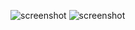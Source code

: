 ![screenshot](https://media.discordapp.net/attachments/339399767996235776/463773943644553226/unknown.png?width=981&height=552)
![screenshot](https://media.discordapp.net/attachments/339399767996235776/463773965735690285/unknown.png?width=981&height=552)
